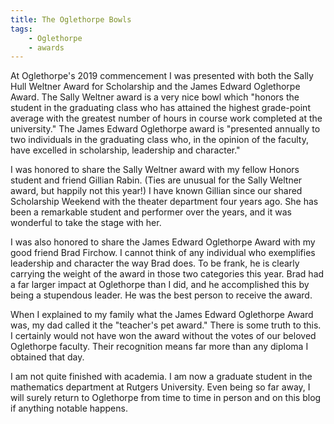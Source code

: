 ```yaml
---
title: The Oglethorpe Bowls
tags:
    - Oglethorpe
    - awards
---
```


At Oglethorpe's 2019 commencement I was presented with both the Sally Hull
Weltner Award for Scholarship and the James Edward Oglethorpe Award. The Sally
Weltner award is a very nice bowl which "honors the student in the graduating
class who has attained the highest grade-point average with the greatest number
of hours in course work completed at the university." The James Edward
Oglethorpe award is "presented annually to two individuals in the graduating
class who, in the opinion of the faculty, have excelled in scholarship,
leadership and character."

I was honored to share the Sally Weltner award with my fellow Honors student
and friend Gillian Rabin. (Ties are unusual for the Sally Weltner award, but
happily not this year!) I have known Gillian since our shared Scholarship
Weekend with the theater department four years ago. She has been a remarkable
student and performer over the years, and it was wonderful to take the stage
with her.

I was also honored to share the James Edward Oglethorpe Award with my good
friend Brad Firchow. I cannot think of any individual who exemplifies
leadership and character the way Brad does. To be frank, he is clearly carrying
the weight of the award in those two categories this year. Brad had a far
larger impact at Oglethorpe than I did, and he accomplished this by being a
stupendous leader. He was the best person to receive the award.

When I explained to my family what the James Edward Oglethorpe Award was, my
dad called it the "teacher's pet award." There is some truth to this. I
certainly would not have won the award without the votes of our beloved
Oglethorpe faculty. Their recognition means far more than any diploma I
obtained that day.

I am not quite finished with academia. I am now a graduate student in the
mathematics department at Rutgers University. Even being so far away, I will
surely return to Oglethorpe from time to time in person and on this blog if
anything notable happens.

